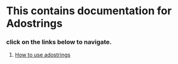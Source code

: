 # This contains documentation for Adostrings

### click on the links below to navigate.

1. [How to use adostrings](https://github.com/PaulleDemon/AdoStrings-support/blob/main/docs/how-to-use/index.md)